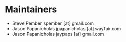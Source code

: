 # Maintainers

- Steve Pember spember [at] gmail.com
- Jason Papanicholas jpapanicholas [at] wayfair.com
- Jason Papanicholas jaypaps [at] gmail.com
